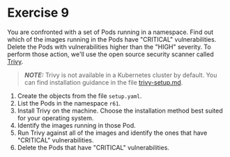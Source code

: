 # Exercise 9

You are confronted with a set of Pods running in a namespace. Find out which of the images running in the Pods have "CRITICAL" vulnerabilities. Delete the Pods with vulnerabilities higher than the "HIGH" severity. To perform those action, we'll use the open source security scanner called [Trivy](https://github.com/aquasecurity/trivy).

> **_NOTE:_** Trivy is not available in a Kubernetes cluster by default. You can find installation guidance in the file [trivy-setup.md](./trivy-setup.md).

1. Create the objects from the file `setup.yaml`.
2. List the Pods in the namespace `r61`.
3. Install Trivy on the machine. Choose the installation method best suited for your operating system.
4. Identify the images running in those Pod.
5. Run Trivy against all of the images and identify the ones that have "CRITICAL" vulnerabilities.
6. Delete the Pods that have "CRITICAL" vulnerabilities.